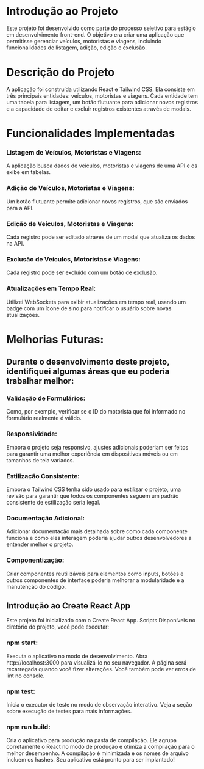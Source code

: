 # Introdução ao Projeto
Este projeto foi desenvolvido como parte do processo seletivo para estágio em desenvolvimento front-end. O objetivo era criar uma aplicação que permitisse gerenciar veículos, motoristas e viagens, incluindo funcionalidades de listagem, adição, edição e exclusão.
# Descrição do Projeto
A aplicação foi construída utilizando React e Tailwind CSS. Ela consiste em três principais entidades: veículos, motoristas e viagens. Cada entidade tem uma tabela para listagem, um botão flutuante para adicionar novos registros e a capacidade de editar e excluir registros existentes através de modais.
# Funcionalidades Implementadas
### Listagem de Veículos, Motoristas e Viagens: 
A aplicação busca dados de veículos, motoristas e viagens de uma API e os exibe em tabelas.
### Adição de Veículos, Motoristas e Viagens: 
Um botão flutuante permite adicionar novos registros, que são enviados para a API.
### Edição de Veículos, Motoristas e Viagens: 
Cada registro pode ser editado através de um modal que atualiza os dados na API.
### Exclusão de Veículos, Motoristas e Viagens: 
Cada registro pode ser excluído com um botão de exclusão.
### Atualizações em Tempo Real: 
Utilizei WebSockets para exibir atualizações em tempo real, usando um badge com um ícone de sino para notificar o usuário sobre novas atualizações.

# Melhorias Futuras:
## Durante o desenvolvimento deste projeto, identifiquei algumas áreas que eu poderia trabalhar melhor:
### Validação de Formulários: 
Como, por exemplo, verificar se o ID do motorista que foi informado no formulário realmente é válido.
### Responsividade: 
Embora o projeto seja responsivo, ajustes adicionais poderiam ser feitos para garantir uma melhor experiência em dispositivos móveis ou em tamanhos de tela variados.
### Estilização Consistente: 
Embora o Tailwind CSS tenha sido usado para estilizar o projeto, uma revisão para garantir que todos os componentes seguem um padrão consistente de estilização seria legal.
### Documentação Adicional: 
Adicionar documentação mais detalhada sobre como cada componente funciona e como eles interagem poderia ajudar outros desenvolvedores a entender melhor o projeto.
### Componentização: 
Criar componentes reutilizáveis para elementos como inputs, botões e outros componentes de interface poderia melhorar a modularidade e a manutenção do código.

## Introdução ao Create React App
Este projeto foi inicializado com o Create React App.
Scripts Disponíveis no diretório do projeto, você pode executar:
### npm start: 
Executa o aplicativo no modo de desenvolvimento. Abra http://localhost:3000 para visualizá-lo no seu navegador. A página será recarregada quando você fizer alterações. Você também pode ver erros de lint no console.
### npm test: 
Inicia o executor de teste no modo de observação interativo. Veja a seção sobre execução de testes para mais informações.
### npm run build: 
Cria o aplicativo para produção na pasta de compilação. Ele agrupa corretamente o React no modo de produção e otimiza a compilação para o melhor desempenho. A compilação é minimizada e os nomes de arquivo incluem os hashes. Seu aplicativo está pronto para ser implantado!
